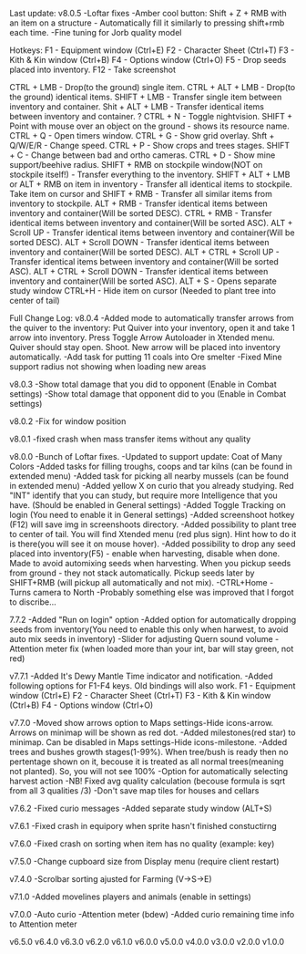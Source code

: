 Last update:
v8.0.5
-Loftar fixes
-Amber cool button: Shift + Z + RMB with an item on a structure - Automatically fill it similarly to pressing shift+rmb each time.
-Fine tuning for Jorb quality model

Hotkeys:
F1 - Equipment window (Ctrl+E)
F2 - Character Sheet (Ctrl+T)
F3 - Kith & Kin window (Ctrl+B)
F4 - Options window (Ctrl+O)
F5 - Drop seeds placed into inventory.
F12 - Take screenshot

CTRL + LMB - Drop(to the ground) single item.
CTRL + ALT + LMB - Drop(to the ground) identical items.
SHIFT + LMB - Transfer single item between inventory and container.
Shit + ALT + LMB - Transfer identical items between inventory and container. ?
CTRL + N - Toggle nightvision.
SHIFT + Point with mouse over an object on the ground - shows its resource name.
CTRL + Q - Open timers window.
CTRL + G - Show grid overlay.
Shft + Q/W/E/R - Change speed.
CTRL + P - Show crops and trees stages.
SHIFT + C - Change between bad and ortho cameras.
CTRL + D - Show mine support/beehive radius.
SHIFT + RMB on stockpile window(NOT on stockpile itself!) - Transfer everything to the inventory.
SHIFT + ALT + LMB or ALT + RMB on item in inventory - Transfer all identical items to stockpile.
Take item on cursor and SHIFT + RMB - Transfer all similar items from inventory to stockpile.
ALT + RMB - Transfer identical items between inventory and container(Will be sorted DESC).
CTRL + RMB - Transfer identical items between inventory and container(Will be sorted ASC).
ALT + Scroll UP - Transfer identical items between inventory and container(Will be sorted DESC).
ALT + Scroll DOWN - Transfer identical items between inventory and container(Will be sorted DESC).
ALT + CTRL + Scroll UP - Transfer identical items between inventory and container(Will be sorted ASC).
ALT + CTRL + Scroll DOWN - Transfer identical items between inventory and container(Will be sorted ASC).
ALT + S - Opens separate study window
CTRL+H - Hide item on cursor (Needed to plant tree into center of tail)

Full Change Log:
v8.0.4
-Added mode to automatically transfer arrows from the quiver to the inventory:
 Put Quiver into your inventory, open it and take 1 arrow into inventory.
 Press Toggle Arrow Autoloader in Xtended menu.
 Quiver should stay open. Shoot. New arrow will be placed into inventory automatically.
-Add task for putting 11 coals into Ore smelter
-Fixed Mine support radius not showing when loading new areas

v8.0.3
-Show total damage that you did to opponent (Enable in Combat settings)
-Show total damage that opponent did to you (Enable in Combat settings)

v8.0.2
-Fix for window position

v8.0.1
-fixed crash when mass transfer items without any quality

v8.0.0
-Bunch of Loftar fixes.
-Updated to support update: Coat of Many Colors
-Added tasks for filling troughs, coops and tar kilns (can be found in extended menu)
-Added task for picking all nearby mussels (can be found in extended menu)
-Added yellow X on curio that you already studying. Red "INT" identify that you can study, but require more Intelligence that you have. (Should be enabled in General settings)
-Added Toggle Tracking on login (You need to enable it in General settings)
-Added screenshoot hotkey (F12) will save img in screenshoots directory.
-Added possibility to plant tree to center of tail. You will find Xtended menu (red plus sign). Hint how to do it is there(you will see it on mouse hover).
-Added possibility to drop any seed placed into inventory(F5) - enable when harvesting, disable when done. Made to avoid automixing seeds when harvesting. When you pickup seeds from ground - they not stack automatically.
Pickup seeds later by SHIFT+RMB (will pickup all automatically and not mix).
-CTRL+Home - Turns camera to North
-Probably something else was improved that I forgot to discribe...

7.7.2
-Added "Run on login" option
-Added option for automatically dropping seeds from inventory(You need to enable this only when harwest, to avoid auto mix seeds in inventory)
-Slider for adjusting Quern sound volume
-Attention meter fix (when loaded more than your int, bar will stay green, not red)

v7.7.1
-Added It's Dewy Mantle Time indicator and notification.
-Added following options for F1-F4 keys. Old bindings will also work.
	F1 - Equipment window (Ctrl+E)
	F2 - Character Sheet (Ctrl+T)
	F3 - Kith & Kin window (Ctrl+B)
	F4 - Options window (Ctrl+O)

v7.7.0
-Moved show arrows option to Maps settings-Hide icons-arrow. Arrows on minimap will be shown as red dot.
-Added milestones(red star) to minimap. Can be disabled in Maps settings-Hide icons-milestone.
-Added trees and bushes growth stages(1-99%). When tree/bush is ready then no pertentage shown on it, becouse it is treated as all normal trees(meaning not planted). So, you will not see 100%
-Option for automatically selecting harvest action
-NB! Fixed avg quality calculation (becouse formula is sqrt from all 3 qualities /3)
-Don't save map tiles for houses and cellars

v7.6.2
-Fixed curio messages
-Added separate study window (ALT+S)

v7.6.1
-Fixed crash in equipory when sprite hasn't finished constuctirng

v7.6.0
-Fixed crash on sorting when item has no quality (example: key)

v7.5.0
-Change cupboard size from Display menu (require client restart)

v7.4.0
-Scrolbar sorting ajusted for Farming (V->S->E)

v7.1.0
-Added movelines players and animals (enable in settings)

v7.0.0
-Auto curio
-Attention meter (bdew)
-Added curio remaining time info to Attention meter


v6.5.0
v6.4.0
v6.3.0
v6.2.0
v6.1.0
v6.0.0
v5.0.0
v4.0.0
v3.0.0
v2.0.0
v1.0.0